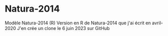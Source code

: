 # Natura-2014
Modèle Natura-2014 (R)
Version en R de Natura-2014 que j'ai écrit en avril-2020
J'en crée un clone le 6 juin 2023 sur GitHub
